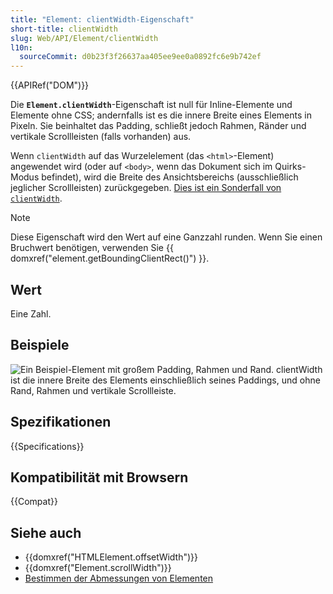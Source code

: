 ```yaml
---
title: "Element: clientWidth-Eigenschaft"
short-title: clientWidth
slug: Web/API/Element/clientWidth
l10n:
  sourceCommit: d0b23f3f26637aa405ee9ee0a0892fc6e9b742ef
---
```


{{APIRef("DOM")}}

Die **`Element.clientWidth`**-Eigenschaft ist null für Inline-Elemente und Elemente ohne CSS; andernfalls ist es die innere Breite eines Elements in Pixeln. Sie beinhaltet das Padding, schließt jedoch Rahmen, Ränder und vertikale Scrollleisten (falls vorhanden) aus.

Wenn `clientWidth` auf das Wurzelelement (das `<html>`-Element) angewendet wird (oder auf `<body>`, wenn das Dokument sich im Quirks-Modus befindet), wird die Breite des Ansichtsbereichs (ausschließlich jeglicher Scrollleisten) zurückgegeben. [Dies ist ein Sonderfall von `clientWidth`](https://www.w3.org/TR/2016/WD-cssom-view-1-20160317/#dom-element-clientwidth).

> [!NOTE]
> Diese Eigenschaft wird den Wert auf eine Ganzzahl runden. Wenn Sie einen Bruchwert benötigen, verwenden Sie {{ domxref("element.getBoundingClientRect()") }}.

## Wert

Eine Zahl.

## Beispiele

![Ein Beispiel-Element mit großem Padding, Rahmen und Rand. clientWidth ist die innere Breite des Elements einschließlich seines Paddings, und ohne Rand, Rahmen und vertikale Scrollleiste.](dimensions-client.png)

## Spezifikationen

{{Specifications}}

## Kompatibilität mit Browsern

{{Compat}}

## Siehe auch

- {{domxref("HTMLElement.offsetWidth")}}
- {{domxref("Element.scrollWidth")}}
- [Bestimmen der Abmessungen von Elementen](/de/docs/Web/API/CSS_Object_Model/Determining_the_dimensions_of_elements)
